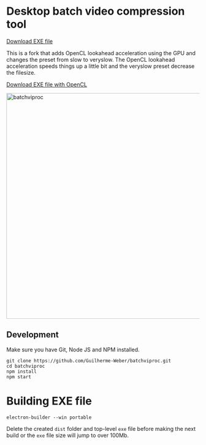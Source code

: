 # Desktop batch video compression tool

[Download EXE file](https://github.com/Guilherme-Weber/batchviproc/raw/main/batchviproc%201.0.5.exe)

This is a fork that adds OpenCL lookahead acceleration using the GPU and changes the preset from slow to veryslow.
The OpenCL lookahead acceleration speeds things up a little bit and the veryslow preset decrease the filesize.

[Download EXE file with OpenCL](https://github.com/Guilherme-Weber/batchviproc/raw/main/batchviproc%201.0.5-opencl.exe)

<img width="590" alt="batchviproc" src="https://user-images.githubusercontent.com/517919/148660250-5d73c5e8-d1ac-4918-a52e-e26d53000733.png">




## Development

Make sure you have Git, Node JS and NPM installed.

```
git clone https://github.com/Guilherme-Weber/batchviproc.git
cd batchviproc
npm install
npm start
```

# Building EXE file

```
electron-builder --win portable
```

Delete the created `dist` folder and top-level `exe` file before making the next build or the `exe` file size will jump to over 100Mb.
